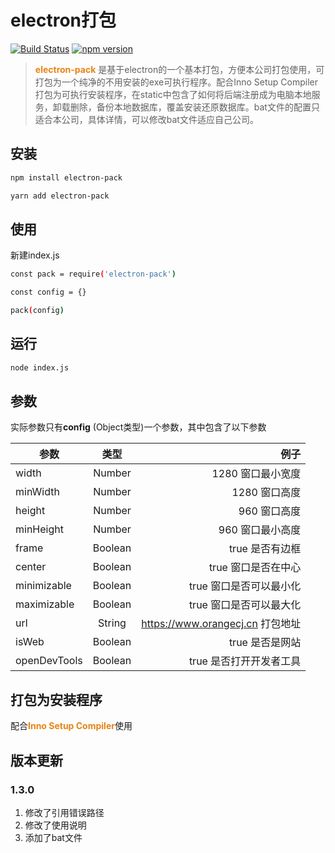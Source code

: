 # electron打包

[![Build Status](https://travis-ci.org/wulv/del-expired-file.png)]()
[![npm version](https://badge.fury.io/js/electron-pack.svg)](https://badge.fury.io/js/electron-pack)

> <strong style="color:#e68414">electron-pack</strong> 是基于electron的一个基本打包，方便本公司打包使用，可打包为一个纯净的不用安装的exe可执行程序。配合Inno Setup Compiler打包为可执行安装程序，在static中包含了如何将后端注册成为电脑本地服务，卸载删除，备份本地数据库，覆盖安装还原数据库。bat文件的配置只适合本公司，具体详情，可以修改bat文件适应自己公司。

## 安装

``` bash
npm install electron-pack

yarn add electron-pack
```

## 使用

新建index.js

``` bash
const pack = require('electron-pack')

const config = {}

pack(config)
```

## 运行

``` bash
node index.js
```

## 参数

实际参数只有**config** (Object类型)一个参数，其中包含了以下参数

| 参数           |   类型  |                                      例子 |
|----------------|:-------:|------------------------------------------:|
| width          |  Number |                           1280 窗口最小宽度 |
| minWidth       |  Number |                              1280 窗口高度 |
| height         |  Number |                               960 窗口高度 |
| minHeight      |  Number |                            960 窗口最小高度 |
| frame          | Boolean |                            true 是否有边框 |
| center         | Boolean |                         true 窗口是否在中心 |
| minimizable    | Boolean |                      true 窗口是否可以最小化 |
| maximizable    | Boolean |                      true 窗口是否可以最大化 |
| url            |  String |           https://www.orangecj.cn 打包地址 |
| isWeb          | Boolean |                            true 是否是网站 |
| openDevTools   | Boolean |                      true 是否打开开发者工具 |

## 打包为安装程序

配合<strong style="color:#e68414">Inno Setup Compiler</strong>使用

## 版本更新

### 1.3.0

1. 修改了引用错误路径
2. 修改了使用说明
3. 添加了bat文件
